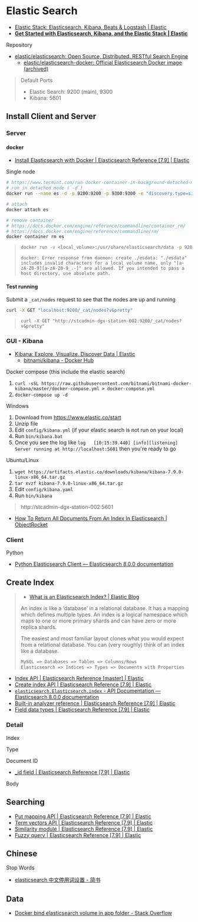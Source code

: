 # Elastic Search

* [Elastic Stack: Elasticsearch, Kibana, Beats & Logstash | Elastic](https://www.elastic.co/elastic-stack)
* [**Get Started with Elasticsearch, Kibana, and the Elastic Stack | Elastic**](https://www.elastic.co/start)

Repository

* [elastic/elasticsearch: Open Source, Distributed, RESTful Search Engine](https://github.com/elastic/elasticsearch)
  * [elastic/elasticsearch-docker: Official Elasticsearch Docker image (archived)](https://github.com/elastic/elasticsearch-docker)

> Default Ports
>
> * Elastic Search: 9200 (main), 9300
> * Kibana: 5601

## Install Client and Server

### Server

#### docker

* [Install Elasticsearch with Docker | Elasticsearch Reference [7.9] | Elastic](https://www.elastic.co/guide/en/elasticsearch/reference/current/docker.html)

Single node

```sh
# https://www.tecmint.com/run-docker-container-in-background-detached-mode/
# run in detached mode (`-d`)
docker run --name es -d -p 9200:9200 -p 9300:9300 -e "discovery.type=single-node" docker.elastic.co/elasticsearch/elasticsearch:7.9.0

# attach
docker attach es

# remove container
# https://docs.docker.com/engine/reference/commandline/container_rm/
# https://docs.docker.com/engine/reference/commandline/rm/
docker container rm es
```

> ```sh
> docker run -v <local_volume>:/usr/share/elasticsearch/data -p 9200:9200 -p 9300:9300 -e "discovery.type=single-node" docker.elastic.co/elasticsearch/elasticsearch:7.9.0
> ```
>
> `docker: Error response from daemon: create ./esdata: "./esdata" includes invalid characters for a local volume name, only "[a-zA-Z0-9][a-zA-Z0-9_.-]" are allowed. If you intended to pass a host directory, use absolute path.`

#### Test running

Submit a `_cat/nodes` request to see that the nodes are up and running

```sh
curl -X GET "localhost:9200/_cat/nodes?v&pretty"
```

> `curl -X GET "http://stcadmin-dgx-station-002:9200/_cat/nodes?v&pretty"`

### GUI - Kibana

* [Kibana: Explore, Visualize, Discover Data | Elastic](https://www.elastic.co/kibana)
  * [bitnami/kibana - Docker Hub](https://hub.docker.com/r/bitnami/kibana/)

Docker compose (this include the elastic search)

1. `curl -sSL https://raw.githubusercontent.com/bitnami/bitnami-docker-kibana/master/docker-compose.yml > docker-compose.yml`
2. `docker-compose up -d`

Windows

1. Download from https://www.elastic.co/start
2. Unzip file
3. Edit `config/kibana.yml` (if your elastic search is not run on your local)
4. Run `bin/kibana.bat`
5. Once you see the log like `log   [10:15:39.440] [info][listening] Server running at http://localhost:5601` then you're ready to go

Ubuntu/Linux

1. `wget https://artifacts.elastic.co/downloads/kibana/kibana-7.9.0-linux-x86_64.tar.gz`
2. `tar xvzf kibana-7.9.0-linux-x86_64.tar.gz`
3. Edit `config/kibana.yaml`
4. Run `bin/kibana`

> http://stcadmin-dgx-station-002:5601

* [How To Return All Documents From An Index In Elasticsearch | ObjectRocket](https://kb.objectrocket.com/elasticsearch/how-to-return-all-documents-from-an-index-in-elasticsearch)

### Client

Python

* [Python Elasticsearch Client — Elasticsearch 8.0.0 documentation](https://elasticsearch-py.readthedocs.io/en/master/)

## Create Index

> * [What is an Elasticsearch Index? | Elastic Blog](https://www.elastic.co/blog/what-is-an-elasticsearch-index)
>
> An index is like a ‘database’ in a relational database. It has a mapping which defines multiple types.
An index is a logical namespace which maps to one or more primary shards and can have zero or more replica shards.
>
> The easiest and most familiar layout clones what you would expect from a relational database. You can (very roughly) think of an index like a database.
>
> ```txt
> MySQL => Databases => Tables => Columns/Rows
> Elasticsearch => Indices => Types => Documents with Properties
> ```

* [Index API | Elasticsearch Reference [master] | Elastic](https://www.elastic.co/guide/en/elasticsearch/reference/master/docs-index_.html)
* [Create index API | Elasticsearch Reference [7.9] | Elastic](https://www.elastic.co/guide/en/elasticsearch/reference/current/indices-create-index.html)
* [`elasticsearch.Elasticsearch.index` - API Documentation — Elasticsearch 8.0.0 documentation](https://elasticsearch-py.readthedocs.io/en/master/api.html?highlight=index#elasticsearch.Elasticsearch.index)
* [Built-in analyzer reference | Elasticsearch Reference [7.9] | Elastic](https://www.elastic.co/guide/en/elasticsearch/reference/current/analysis-analyzers.html)
* [Field data types | Elasticsearch Reference [7.9] | Elastic](https://www.elastic.co/guide/en/elasticsearch/reference/current/mapping-types.html)

### Detail

Index

Type

Document ID

* [_id field | Elasticsearch Reference [7.9] | Elastic](https://www.elastic.co/guide/en/elasticsearch/reference/current/mapping-id-field.html)

Body

## Searching

* [Put mapping API | Elasticsearch Reference [7.9] | Elastic](https://www.elastic.co/guide/en/elasticsearch/reference/current/indices-put-mapping.html)
* [Term vectors API | Elasticsearch Reference [7.9] | Elastic](https://www.elastic.co/guide/en/elasticsearch/reference/current/docs-termvectors.html)
* [Similarity module | Elasticsearch Reference [7.9] | Elastic](https://www.elastic.co/guide/en/elasticsearch/reference/current/index-modules-similarity.html)
* [Fuzzy query | Elasticsearch Reference [7.9] | Elastic](https://www.elastic.co/guide/en/elasticsearch/reference/current/query-dsl-fuzzy-query.html)

## Chinese

Stop Words

* [elasticsearch 中文停用词设置 - 简书](https://www.jianshu.com/p/f869e7997eaa)

## Data

* [Docker bind elasticsearch volume in app folder - Stack Overflow](https://stackoverflow.com/questions/52373356/docker-bind-elasticsearch-volume-in-app-folder)
